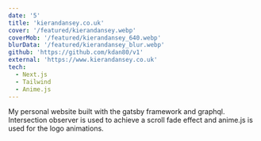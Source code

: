 ```yaml
---
date: '5'
title: 'kierandansey.co.uk'
cover: '/featured/kierandansey.webp'
coverMob: '/featured/kierandansey_640.webp'
blurData: '/featured/kierandansey_blur.webp'
github: 'https://github.com/kdan80/v1'
external: 'https://www.kierandansey.co.uk'
tech:
  - Next.js
  - Tailwind
  - Anime.js
---
```


My personal website built with the gatsby framework and graphql. Intersection observer is used to achieve a scroll fade effect and anime.js is used for the logo animations.
